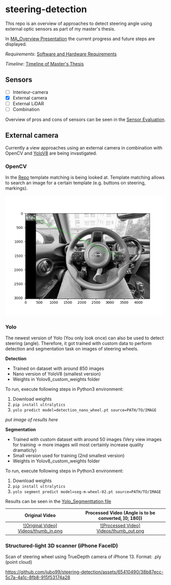 # steering-detection
This repo is an overview of approaches to detect steering angle using external optic sensors as part of my master's thesis.

In [MA_Overview Presentation](MA_Overview_23_11_06.pptx) the current progress and future steps are displayed.

*Requirements*:  [Software and Hardware Requirements](RequirementsSWHW.pdf) 

*Timeline*:  [Timeline of Master's Thesis](Timeline_MA.pdf)

## Sensors
- [ ] Interieur-camera
- [x] External camera
- [ ] External LiDAR
- [ ] Combination

Overview of pros and cons of sensors can be seen in the [Sensor Evaluation](SensorEvaluationMindMap.pdf).

## External camera
Currently a view approaches using an external camera in combination with OpenCV and [YoloV8](https://github.com/ultralytics/ultralytics.git) are being invastigated.

### OpenCV
In the [Repo](https://github.com/jubo99/steering-detection-frontal.git) template matching is being looked at. Template matching allows to search an image for a certain template (e.g. buttons on steering, markings).

![Template matched on image](TemplateMatching/template_match1.png)

### Yolo
The newest version of Yolo (You only look once) can also be used to detect steering (angle). Therefore, it got trained with custom data to perform detection and segmentation task on images of steering wheels.

**Detection**
- Trained on dataset with around 850 images
- Nano version of YoloV8 (smallest version)
- Weights in Yolov8_custom_weights folder

To run, execute following steps in Python3 environment:
1. Download weights
2. `pip install ultralytics`
3. `yolo predict model=detection_nano_wheel.pt source=PATH/TO/IMAGE`

*put image of results here*

**Segmentation**
- Trained with custom dataset with around 50 images (Very view images for training -> more images will most certainly increase quality dramaticly)
- Small version used for training (2nd smallest version)
- Weights in Yolov8_custom_weights folder

To run, execute following steps in Python3 environment:
1. Download weights
2. `pip install ultralytics`
3. `yolo segment predict model=seg-m-wheel-02.pt source=PATH/TO/IMAGE`

Results can be seen in the [Yolo_Segmenttation file](Yolo_Segmentation.pdf)

Original Video             |  Processed Video (Angle is to be converted, ]0; 180])
:-------------------------:|:-------------------------:
[![Original Video] Videos/thumb_in.png](Videos/inpy.mp4)  |  [![Processed Video] Videos/thumb_out.png](Videos/outpy.mp4)

### Structured-light 3D scanner (iPhone FaceID)

Scan of steering wheel using TrueDepth camera of iPhone 13.
Format: .ply (point cloud)

https://github.com/jubo99/steering-detection/assets/65410490/38b87ecc-5c7a-4a1c-8fb8-915f53174a28




